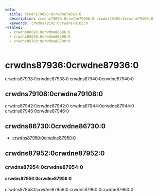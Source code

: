 ```yaml
---
meta:
  title: crwdns79096:0crwdne79096:0
  description: crwdns79098:0crwdne79098:0 crwdns79100:0crwdne79100:0
  keywords: crwdns79102:0crwdne79102:0
related:
  - crwdns88696:0crwdne88696:0
  - crwdns88698:0crwdne88698:0
  - crwdns88700:0crwdne88700:0
---
```


# crwdns87936:0crwdne87936:0

crwdns87938:0crwdne87938:0 crwdns87940:0crwdne87940:0

<entry-ad />

## crwdns79108:0crwdne79108:0

crwdns87942:0crwdne87942:0 crwdns87944:0crwdne87944:0 crwdns87946:0crwdne87946:0

<example file="v-mutate/usage" />

## crwdns86730:0crwdne86730:0

- [crwdns87950:0crwdne87950:0](crwdns87948:0crwdne87948:0)

## crwdns87952:0crwdne87952:0

### crwdns87954:0crwdne87954:0

#### crwdns87956:0crwdne87956:0

crwdns87958:0crwdne87958:0 crwdns87960:0crwdne87960:0

<example file="v-mutate/option-modifiers" />

<backmatter />
